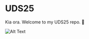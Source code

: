 # UDS25

Kia ora. Welcome to my UDS25 repo. 🐾

![ Alt Text](https://cdn.pixabay.com/photo/2013/06/26/21/51/flower-141637_960_720.jpg)
